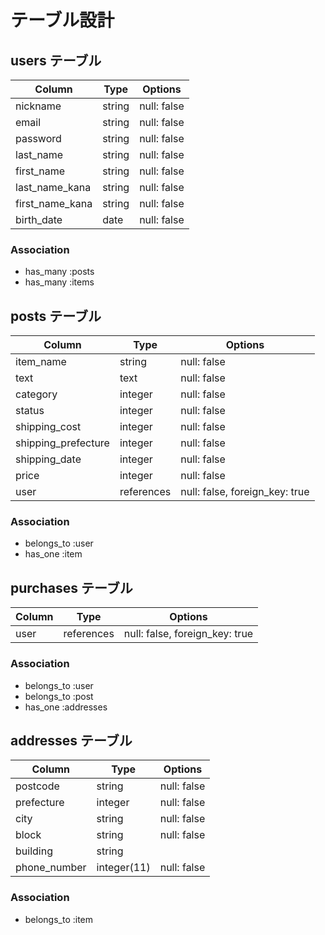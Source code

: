 # テーブル設計

## users テーブル

| Column          | Type    | Options     |
| --------------- | ------- | ----------- |
| nickname        | string  | null: false |
| email           | string  | null: false |
| password        | string  | null: false |
| last_name       | string  | null: false |
| first_name      | string  | null: false |
| last_name_kana  | string  | null: false |
| first_name_kana | string  | null: false |
| birth_date      | date    | null: false |


### Association

- has_many :posts
- has_many :items



## posts テーブル

| Column              | Type       | Options                        |
| ------------------- | ---------- | ------------------------------ |
| item_name           | string     | null: false                    |
| text                | text       | null: false                    |
| category            | integer    | null: false                    |
| status              | integer    | null: false                    |
| shipping_cost       | integer    | null: false                    |
| shipping_prefecture | integer    | null: false                    |
| shipping_date       | integer    | null: false                    |
| price               | integer    | null: false                    |
| user                | references | null: false, foreign_key: true |


### Association

- belongs_to :user
- has_one :item


## purchases テーブル

| Column           | Type       | Options                        |
| ---------------- | ---------- | ------------------------------ |
| user             | references | null: false, foreign_key: true |

### Association

- belongs_to :user
- belongs_to :post
- has_one :addresses


## addresses テーブル

| Column       | Type        | Options     |
| ------------ | ----------- | ----------- |
| postcode     | string      | null: false |
| prefecture   | integer     | null: false |
| city         | string      | null: false |
| block        | string      | null: false |
| building     | string      |             |
| phone_number | integer(11) | null: false |

### Association

- belongs_to :item

